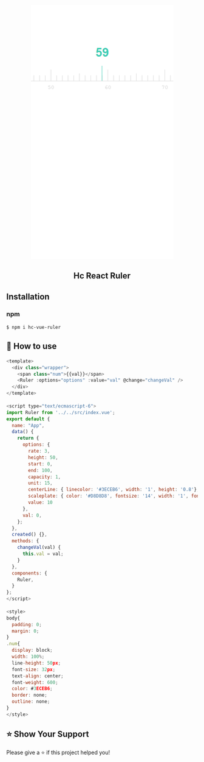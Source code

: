 <p align="middle" ><img src="https://raw.githubusercontent.com/Mark910413/hc-react-ruler/master/example.png"/></p>
<h2 align="middle">Hc React Ruler</h2>

## Installation
### npm
```sh
$ npm i hc-vue-ruler
```

## 🚀 How to use
```javascript
<template>
  <div class="wrapper">
    <span class="num">{{val}}</span>
    <Ruler :options="options" :value="val" @change="changeVal" />
  </div>
</template>

<script type="text/ecmascript-6">
import Ruler from '../../src/index.vue';
export default {
  name: "App",
  data() {
    return {
      options: {
        rate: 3,
        height: 50,
        start: 0,
        end: 100,
        capacity: 1,
        unit: 15,
        centerLine: { linecolor: '#3ECEB6', width: '1', height: '0.8'},
        scaleplate: { color: '#D8D8D8', fontsize: '14', width: '1', fontcolor: '#D8D8D8', halfLineHeight: '0.4', lineHeight: '0.3', fullLineHeight: '0.6'},
        value: 10
      },
      val: 0,
    };
  },
  created() {},
  methods: {
    changeVal(val) {
      this.val = val;
    }
  },
  components: {
    Ruler,
  }
};
</script>

<style>
body{
  padding: 0;
  margin: 0;
}
.num{
  display: block;
  width: 100%;
  line-height: 50px;
  font-size: 32px;
  text-align: center;
  font-weight: 600;
  color: #3ECEB6;
  border: none;
  outline: none;
}
</style>

```
	
	
## ⭐️ Show Your Support
Please give a ⭐️ if this project helped you!
